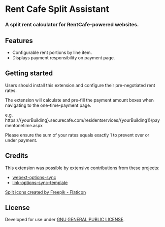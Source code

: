 # Rent Cafe Split Assistant

### A split rent calculator for RentCafe-powered websites.

## Features

- Configurable rent portions by line item.
- Displays payment responsibility on payment page.

## Getting started

Users should install this extension and configure their pre-negotiated rent rates.

The extension will calculate and pre-fill the payment amount boxes when navigating to the one-time-payment page.

e.g.
https://{yourBuilding}.securecafe.com/residentservices/{yourBuilding1}/paymentonetime.aspx

Please ensure the sum of your rates equals exactly 1 to prevent over or under payment.

## Credits

This extension was possible by extensive contributions from these projects:
- [webext-options-sync](https://github.com/fregante/webext-options-sync)
- [link-options-sync-template](https://github.com/fregante/browser-extension-template)

<a href="https://www.flaticon.com/free-icons/split" title="split icons">Split icons created by Freepik - Flaticon</a>

## License

Developed for use under [GNU GENERAL PUBLIC LICENSE](LICENSE).
